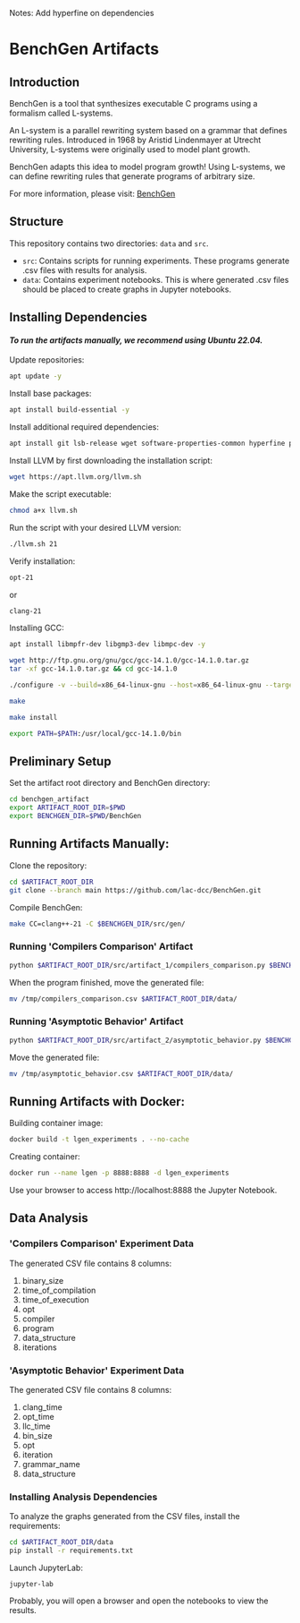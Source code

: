 Notes:
Add hyperfine on dependencies

# BenchGen Artifacts

## Introduction  
BenchGen is a tool that synthesizes executable C programs using a formalism called L-systems.  

An L-system is a parallel rewriting system based on a grammar that defines rewriting rules. Introduced in 1968 by Aristid Lindenmayer at Utrecht University, L-systems were originally used to model plant growth.  

BenchGen adapts this idea to model program growth! Using L-systems, we can define rewriting rules that generate programs of arbitrary size.  

For more information, please visit: [BenchGen](https://github.com/lac-dcc/BenchGen/)

## Structure
This repository contains two directories: `data` and `src`.

* `src`: Contains scripts for running experiments. These programs generate .csv files with results for analysis.
* `data`: Contains experiment notebooks. This is where generated .csv files should be placed to create graphs in Jupyter notebooks.

## Installing Dependencies


#### *To run the artifacts manually, we recommend using Ubuntu 22.04.*

Update repositories:
```bash
apt update -y
```

Install base packages:

```bash
apt install build-essential -y 
```

Install additional required dependencies:

```bash
apt install git lsb-release wget software-properties-common hyperfine python-is-pyton3 gnupg python3 python3-pip -y
```

Install LLVM by first downloading the installation script:

```bash
wget https://apt.llvm.org/llvm.sh
```

Make the script executable:

```bash
chmod a+x llvm.sh
```

Run the script with your desired LLVM version:

```bash
./llvm.sh 21
```

Verify installation:

```bash
opt-21
```

or


```bash
clang-21
```

Installing GCC:

```bash
apt install libmpfr-dev libgmp3-dev libmpc-dev -y
```

```bash
wget http://ftp.gnu.org/gnu/gcc/gcc-14.1.0/gcc-14.1.0.tar.gz
tar -xf gcc-14.1.0.tar.gz && cd gcc-14.1.0
```

```bash
./configure -v --build=x86_64-linux-gnu --host=x86_64-linux-gnu --target=x86_64-linux-gnu --prefix=/usr/local/gcc-14.1.0 --enable-checking=release --enable-languages=c,c++ --disable-multilib --program-suffix=-14
```

```bash
make
```

```bash
make install
```

```bash
export PATH=$PATH:/usr/local/gcc-14.1.0/bin
```

## Preliminary Setup

Set the artifact root directory and BenchGen directory:

```bash
cd benchgen_artifact
export ARTIFACT_ROOT_DIR=$PWD
export BENCHGEN_DIR=$PWD/BenchGen
```

## Running Artifacts Manually:

Clone the repository:

```bash
cd $ARTIFACT_ROOT_DIR
git clone --branch main https://github.com/lac-dcc/BenchGen.git
```

Compile BenchGen:

```bash
make CC=clang++-21 -C $BENCHGEN_DIR/src/gen/
```

### Running 'Compilers Comparison' Artifact

```bash
python $ARTIFACT_ROOT_DIR/src/artifact_1/compilers_comparison.py $BENCHGEN_DIR
```

When the program finished, move the generated file:

```bash
mv /tmp/compilers_comparison.csv $ARTIFACT_ROOT_DIR/data/
```

### Running 'Asymptotic Behavior' Artifact

```bash
python $ARTIFACT_ROOT_DIR/src/artifact_2/asymptotic_behavior.py $BENCHGEN_DIR
```

Move the generated file:


```bash
mv /tmp/asymptotic_behavior.csv $ARTIFACT_ROOT_DIR/data/
```

## Running Artifacts with Docker:


Building container image:

```bash
docker build -t lgen_experiments . --no-cache
```

Creating container:

```bash
docker run --name lgen -p 8888:8888 -d lgen_experiments
```

Use your browser to access http://localhost:8888 the Jupyter Notebook.

## Data Analysis

### 'Compilers Comparison' Experiment Data

The generated CSV file contains 8 columns:

1. binary_size
2. time_of_compilation
3. time_of_execution
4. opt
5. compiler
6. program
7. data_structure
8. iterations

### 'Asymptotic Behavior' Experiment Data

The generated CSV file contains 8 columns:

1. clang_time
2. opt_time
3. llc_time
4. bin_size
5. opt
6. iteration
7. grammar_name
8. data_structure

### Installing Analysis Dependencies

To analyze the graphs generated from the CSV files, install the requirements:

```bash
cd $ARTIFACT_ROOT_DIR/data
pip install -r requirements.txt
```

Launch JupyterLab:

```
jupyter-lab
```
Probably, you will open a browser and open the notebooks to view the results.
